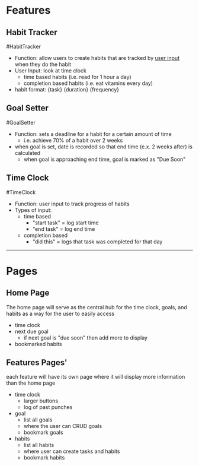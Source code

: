 # Features

## Habit Tracker
#HabitTracker
- Function: allow users to create habits that are tracked by  <u>user input</u> when they do the habit
- User Input: look at time clock 
	- time based habits (i.e. read for 1 hour a day) 
	- completion based habits (i.e. eat vitamins every day) 
- habit format: {task} {duration} {frequency}

## Goal Setter
#GoalSetter
- Function:  sets a deadline for a habit for a certain amount of time
	- i.e. achieve 70% of a habit over 2 weeks
- when goal is set, date is recorded so that end time (e.x. 2 weeks after) is calculated
	- when goal is approaching end time, goal is marked as "Due Soon"

## Time Clock
#TimeClock
- Function: user input to track progress of habits
- Types of input:
	- time based
		- "start task" = log start time
		- "end task" = log end time
	- completion based
		- "did this" = logs that task was completed for that day

---
# Pages

## Home Page
The home page will serve as the central hub for the time clock, goals, and habits as a way for the user to easily access
- time clock
- next due goal
	- if next goal is "due soon" then add more to display
- bookmarked habits

## Features Pages'
each feature will have its own page where it will display more information than the home page
- time clock
	- larger buttons
	- log of past punches
- goal
	- list all goals
	- where the user can CRUD goals
	- bookmark goals
- habits
	- list all habits
	- where user can create tasks and habits
	- bookmark habits
